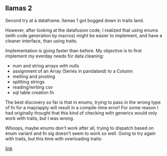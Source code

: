 ## llamas 2

Second try at a dataframe. llamas 1 got bogged down in traits land.

However, after looking at the datafusion code, I realized that using
enums (with code generation by macros) might be easier to implement,
and have a cleaner interface, than using traits.

Implementation is going faster than before. My objective is to first
implement my everday needs for data cleaning:

- num and string arrays with nulls
- assignment of an Array (Series in pandaland) to a Column
- melting and pivoting
- splitting strings
- reading/writing csv
- sql table creation fn

The best discovery so far is that in enums, trying to pass in the
wrong type of fn for a map/apply will result in a compile-time error!
For some reason I had originally thought that this kind of checking with
generics would only work with traits, but I was wrong.

Whoops, maybe enums don't work after all, trying to dispatch based on enum
variant and fn sig doesn't seem to work so well. Going to try again
with traits, but this time with overloading traits:


[link](https://www.reddit.com/r/rust/comments/7zrycu/so_function_overloading_is_part_of_stable_rust/)
